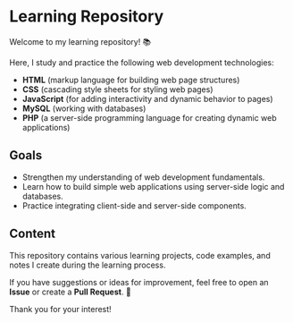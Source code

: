 # Learning Repository

Welcome to my learning repository! 📚

Here, I study and practice the following web development technologies:  
- **HTML** (markup language for building web page structures)  
- **CSS** (cascading style sheets for styling web pages)  
- **JavaScript** (for adding interactivity and dynamic behavior to pages)  
- **MySQL** (working with databases)  
- **PHP** (a server-side programming language for creating dynamic web applications)  

## Goals
- Strengthen my understanding of web development fundamentals.
- Learn how to build simple web applications using server-side logic and databases.
- Practice integrating client-side and server-side components.

## Content
This repository contains various learning projects, code examples, and notes I create during the learning process.

If you have suggestions or ideas for improvement, feel free to open an **Issue** or create a **Pull Request**. 🙂

Thank you for your interest!
